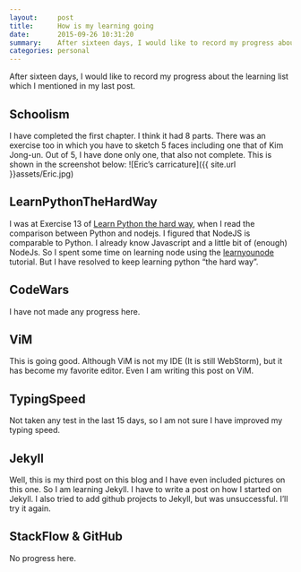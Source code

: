 ```yaml
---
layout:     post
title:      How is my learning going
date:       2015-09-26 10:31:20
summary:    After sixteen days, I would like to record my progress about the learning list which I mentioned in my last post.
categories: personal
---
```

After sixteen days, I would like to record my progress about the learning list which I mentioned in my last post.
<!--more-->

Schoolism
---------
I have completed the first chapter. I think it had 8 parts. There was an exercise too in which you have to sketch 5 faces including one that of Kim Jong-un. Out of 5, I have done only one, that also not complete.
This is shown in the screenshot below:
![Eric’s carricature]({{ site.url }}assets/Eric.jpg)


LearnPythonTheHardWay
--------------------
I was at Exercise 13 of [Learn Python the hard way](http://learnpythonthehardway.org/book/), when I read the comparison between Python and nodejs. I figured that NodeJS is comparable to Python. I already know Javascript and a little bit of (enough) NodeJs. So I spent some time on learning node using the [learnyounode](https://github.com/workshopper/learnyounode) tutorial.
But I have resolved to keep learning python “the hard way”.

CodeWars
--------
I have not made any progress here.


ViM
---
This is going good. Although ViM is not my IDE (It is still WebStorm), but it has become my favorite editor. Even I am writing this post on ViM.


TypingSpeed
----------
Not taken any test in the last 15 days, so I am not sure I have improved my typing speed.


Jekyll
------
Well, this is my third post on this blog and I have even included pictures on this one. So I am learning Jekyll. I have to write a post on how I started on Jekyll.
I also tried to add github projects to Jekyll, but was unsuccessful. I’ll try it again.


StackFlow & GitHub
------------------
No progress here.
